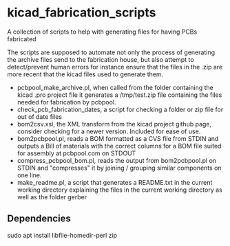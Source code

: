 # kicad_fabrication_scripts
A collection of scripts to help with generating files for having PCBs fabricated

The scripts are supposed to automate not only the process of generating the archive files send to the fabrication house,
but also attempt to detect/prevent human errors for instance ensure that the files in the .zip are more recent that the kicad files used to generate them.


* pcbpool_make_archive.pl, when called from the folder containing the kicad .pro project file it generates a /tmp/test.zip file containing the files needed for fabrication by pcbpool.
* check_pcb_fabrication_dates, a script for checking a folder or zip file for out of date files
* bom2csv.xsl, the XML transform from the kicad project github page, consider checking for a newer version. Included for ease of use.
* bom2pcbpool.pl, reads a BOM formatted as a CVS file from STDIN and outputs a Bill of materials with the correct columns for a BOM file suited for assembly at pcbpool.com on STDOUT
* compress_pcbpool_bom.pl, reads the output from bom2pcbpool.pl on STDIN and "compresses" it by joining / grouping similar components on one line.
* make_readme.pl, a script that generates a README.txt in the current working directory explaining the files in the current working directory as well as the folder gerber


## Dependencies
sudo apt install libfile-homedir-perl zip